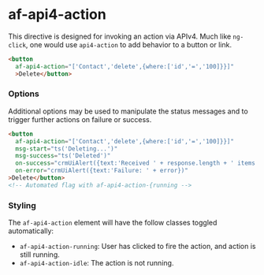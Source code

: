 # af-api4-action

This directive is designed for invoking an action via APIv4. Much like
`ng-click`, one would use `api4-action` to add behavior to a button or link.

```html
<button
  af-api4-action="['Contact','delete',{where:['id','=','100]}}]"
  >Delete</button>
```

### Options

Additional options may be used to manipulate the status messages and to
trigger further actions on failure or success.

```html
<button
  af-api4-action="['Contact','delete',{where:['id','=','100]}}]"
  msg-start="ts('Deleting...')"
  msg-success="ts('Deleted')"
  on-success="crmUiAlert({text:'Received ' + response.length + ' items'})"
  on-error="crmUiAlert({text:'Failure: ' + error})"
>Delete</button>
<!-- Automated flag with af-api4-action-{running -->
```

### Styling

The `af-api4-action` element will have the follow classes
toggled automatically:

* `af-api4-action-running`: User has clicked to fire the action, and action is still running.
* `af-api4-action-idle`: The action is not running.
